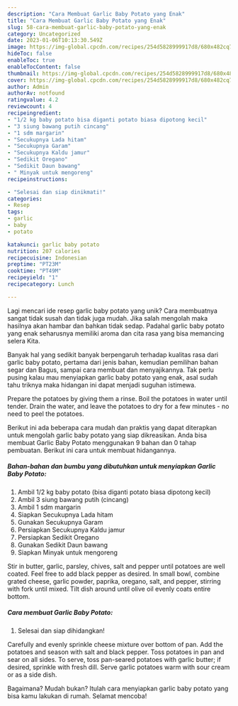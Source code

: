 ```yaml
---
description: "Cara Membuat Garlic Baby Potato yang Enak"
title: "Cara Membuat Garlic Baby Potato yang Enak"
slug: 58-cara-membuat-garlic-baby-potato-yang-enak
category: Uncategorized
date: 2023-01-06T10:13:30.549Z
image: https://img-global.cpcdn.com/recipes/254d5828999917d8/680x482cq70/garlic-baby-potato-foto-resep-utama.jpg
hideToc: false
enableToc: true
enableTocContent: false
thumbnail: https://img-global.cpcdn.com/recipes/254d5828999917d8/680x482cq70/garlic-baby-potato-foto-resep-utama.jpg
cover: https://img-global.cpcdn.com/recipes/254d5828999917d8/680x482cq70/garlic-baby-potato-foto-resep-utama.jpg
author: Admin
authorAv: notfound
ratingvalue: 4.2
reviewcount: 4
recipeingredient:
- "1/2 kg baby potato bisa diganti potato biasa dipotong kecil"
- "3 siung bawang putih cincang"
- "1 sdm margarin"
- "Secukupnya Lada hitam"
- "Secukupnya Garam"
- "Secukupnya Kaldu jamur"
- "Sedikit Oregano"
- "Sedikit Daun bawang"
- " Minyak untuk mengoreng"
recipeinstructions:

- "Selesai dan siap dinikmati!"
categories:
- Resep
tags:
- garlic
- baby
- potato

katakunci: garlic baby potato 
nutrition: 207 calories
recipecuisine: Indonesian
preptime: "PT23M"
cooktime: "PT49M"
recipeyield: "1"
recipecategory: Lunch

---
```





Lagi mencari ide resep garlic baby potato yang unik? Cara membuatnya sangat tidak susah dan tidak juga mudah. Jika salah mengolah maka hasilnya akan hambar dan bahkan tidak sedap. Padahal garlic baby potato yang enak seharusnya memiliki aroma dan cita rasa yang bisa memancing selera Kita.





Banyak hal yang sedikit banyak berpengaruh terhadap kualitas rasa dari garlic baby potato, pertama dari jenis bahan, kemudian pemilihan bahan segar dan Bagus, sampai cara membuat dan menyajikannya. Tak perlu pusing kalau mau menyiapkan garlic baby potato yang enak,      asal sudah tahu triknya maka hidangan ini dapat menjadi suguhan istimewa.














Prepare the potatoes by giving them a rinse. Boil the potatoes in water until tender. Drain the water, and leave the potatoes to dry for a few minutes - no need to peel the potatoes.






Berikut ini ada beberapa cara mudah dan praktis yang dapat diterapkan untuk mengolah garlic baby potato yang siap dikreasikan. Anda bisa membuat Garlic Baby Potato menggunakan 9 bahan dan 0 tahap pembuatan. Berikut ini cara untuk membuat hidangannya.

<!--inarticleads1-->

##### Bahan-bahan dan bumbu yang dibutuhkan untuk menyiapkan Garlic Baby Potato:

1. Ambil 1/2 kg baby potato (bisa diganti potato biasa dipotong kecil)
1. Ambil 3 siung bawang putih (cincang)
1. Ambil 1 sdm margarin
1. Siapkan Secukupnya Lada hitam
1. Gunakan Secukupnya Garam
1. Persiapkan Secukupnya Kaldu jamur
1. Persiapkan Sedikit Oregano
1. Gunakan Sedikit Daun bawang
1. Siapkan  Minyak untuk mengoreng


Stir in butter, garlic, parsley, chives, salt and pepper until potatoes are well coated. Feel free to add black pepper as desired. In small bowl, combine grated cheese, garlic powder, paprika, oregano, salt, and pepper, stirring with fork until mixed. Tilt dish around until olive oil evenly coats entire bottom. 

<!--inarticleads2-->

##### Cara membuat Garlic Baby Potato:


1. Selesai dan siap dihidangkan!

Carefully and evenly sprinkle cheese mixture over bottom of pan. Add the potatoes and season with salt and black pepper. Toss potatoes in pan and sear on all sides. To serve, toss pan-seared potatoes with garlic butter; if desired, sprinkle with fresh dill. Serve garlic potatoes warm with sour cream or as a side dish. 

Bagaimana? Mudah bukan? Itulah cara menyiapkan garlic baby potato yang bisa kamu lakukan di rumah. Selamat mencoba!
